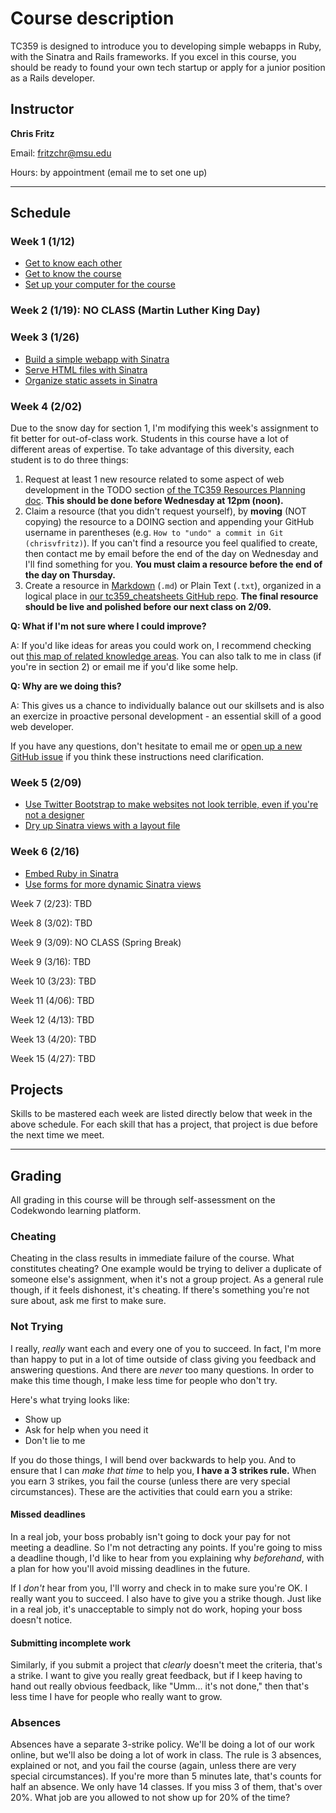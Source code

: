 # Course description

TC359 is designed to introduce you to developing simple webapps in Ruby, with the Sinatra and Rails frameworks. If you excel in this course, you should be ready to found your own tech startup or apply for a junior position as a Rails developer.

## Instructor

**Chris Fritz**

Email: fritzchr@msu.edu

Hours: by appointment (email me to set one up)

- - -

## Schedule

### Week 1 (1/12)

- [Get to know each other](http://codekwondo.herokuapp.com/skills/9)
- [Get to know the course](http://codekwondo.herokuapp.com/skills/10)
- [Set up your computer for the course](http://codekwondo.herokuapp.com/skills/15)

### Week 2 (1/19): NO CLASS (Martin Luther King Day)

### Week 3 (1/26)

- [Build a simple webapp with Sinatra](http://codekwondo.herokuapp.com/skills/19)
- [Serve HTML files with Sinatra](http://codekwondo.herokuapp.com/skills/32)
- [Organize static assets in Sinatra](http://codekwondo.herokuapp.com/skills/26)

### Week 4 (2/02)

Due to the snow day for section 1, I'm modifying this week's assignment to fit better for out-of-class work. Students in this course have a lot of different areas of expertise. To take advantage of this diversity, each student is to do three things:

1. Request at least 1 new resource related to some aspect of web development in the TODO section [of the TC359 Resources Planning doc](https://docs.google.com/document/d/1aQQB_tLIPC77CGKkEnziBXkEaqb6zFBhxP2vAQXuGIY/edit). **This should be done before Wednesday at 12pm (noon).**
2. Claim a resource (that you didn't request yourself), by **moving** (NOT copying) the resource to a DOING section and appending your GitHub username in parentheses (e.g. `How to "undo" a commit in Git (chrisvfritz)`). If you can't find a resource you feel qualified to create, then contact me by email before the end of the day on Wednesday and I'll find something for you. **You must claim a resource before the end of the day on Thursday.**
3. Create a resource in [Markdown](https://help.github.com/articles/markdown-basics/) (`.md`) or Plain Text (`.txt`), organized in a logical place in [our tc359_cheatsheets GitHub repo](https://github.com/chrisvfritz/tc359_cheatsheets). **The final resource should be live and polished before our next class on 2/09.**

**Q: What if I'm not sure where I could improve?**

A: If you'd like ideas for areas you could work on, I recommend checking out [this map of related knowledge areas](https://www.dropbox.com/s/3r51p9oo9msyzxv/rails_competencies_with_curriculum.png?dl=0). You can also talk to me in class (if you're in section 2) or email me if you'd like some help.

**Q: Why are we doing this?**

A: This gives us a chance to individually balance out our skillsets and is also an exercize in proactive personal development - an essential skill of a good web developer.

If you have any questions, don't hesitate to email me or [open up a new GitHub issue](https://github.com/chrisvfritz/tc359_syllabus/issues/new) if you think these instructions need clarification.

### Week 5 (2/09)

- [Use Twitter Bootstrap to make websites not look terrible, even if you're not a designer](http://codekwondo.herokuapp.com/skills/27)
- [Dry up Sinatra views with a layout file](http://codekwondo.herokuapp.com/skills/29)

### Week 6 (2/16)

- [Embed Ruby in Sinatra](http://codekwondo.herokuapp.com/skills/20)
- [Use forms for more dynamic Sinatra views](http://codekwondo.herokuapp.com/skills/33)

Week 7 (2/23): TBD

Week 8 (3/02): TBD

Week 9 (3/09): NO CLASS (Spring Break)

Week 9 (3/16): TBD

Week 10 (3/23): TBD

Week 11 (4/06): TBD

Week 12 (4/13): TBD

Week 13 (4/20): TBD

Week 15 (4/27): TBD

## Projects

Skills to be mastered each week are listed directly below that week in the above schedule. For each skill that has a project, that project is due before the next time we meet.

- - -

## Grading

All grading in this course will be through self-assessment on the Codekwondo learning platform.

### Cheating

Cheating in the class results in immediate failure of the course. What constitutes cheating? One example would be trying to deliver a duplicate of someone else's assignment, when it's not a group project. As a general rule though, if it feels dishonest, it's cheating. If there's something you're not sure about, ask me first to make sure.

### Not Trying

I really, *really* want each and every one of you to succeed. In fact, I'm more than happy to put in a lot of time outside of class giving you feedback and answering questions. And there are *never* too many questions. In order to make this time though, I make less time for people who don't try.

Here's what trying looks like:

- Show up
- Ask for help when you need it
- Don't lie to me

If you do those things, I will bend over backwards to help you. And to ensure that I can *make that time* to help you, **I have a 3 strikes rule.** When you earn 3 strikes, you fail the course (unless there are very special circumstances). These are the activities that could earn you a strike:

#### Missed deadlines

In a real job, your boss probably isn't going to dock your pay for not meeting a deadline. So I'm not detracting any points. If you're going to miss a deadline though, I'd like to hear from you explaining why *beforehand*, with a plan for how you'll avoid missing deadlines in the future.

If I *don't* hear from you, I'll worry and check in to make sure you're OK. I really want you to succeed. I also have to give you a strike though. Just like in a real job, it's unacceptable to simply not do work, hoping your boss doesn't notice.

#### Submitting incomplete work

Similarly, if you submit a project that *clearly* doesn't meet the criteria, that's a strike. I want to give you really great feedback, but if I keep having to hand out really obvious feedback, like "Umm... it's not done," then that's less time I have for people who really want to grow.

### Absences

Absences have a separate 3-strike policy. We'll be doing a lot of our work online, but we'll also be doing a lot of work in class. The rule is 3 absences, explained or not, and you fail the course (again, unless there are very special circumstances). If you're more than 5 minutes late, that's counts for half an absence. We only have 14 classes. If you miss 3 of them, that's over 20%. What job are you allowed to not show up for 20% of the time?

